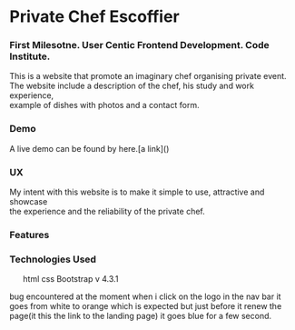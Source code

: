 <h1> Private Chef Escoffier</h1>

<h3> First Milesotne. User Centic Frontend Development. Code Institute.</h3>
 This is a website that promote an imaginary chef organising private event.<br>
The website include a description of the chef, his study and work experience,<br>
example of dishes with photos and a contact form.

<h3> Demo </h3>
A live demo can be found by here.[a link]()

<h3>UX</h3>
My intent with this website is to make it simple to use, attractive and showcase<br>
the experience and the reliability of the private chef.

<h3> Features<h3>



<h3>Technologies Used</h3>
<ul>
html
css
Bootstrap v 4.3.1
</ul>

bug encountered at the moment when i click on the logo in the nav bar it goes from white to orange which is expected but just before it
renew the page(it this the link to the landing page) it goes blue for a few second.
